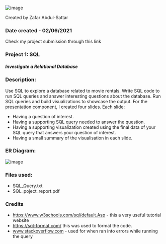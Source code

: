 ![image](https://user-images.githubusercontent.com/89453316/130817146-d243bb82-2b22-43d5-85b9-4efd8d556508.png)

Created by Zafar Abdul-Sattar

### Date created - 02/06/2021
Check my project submission through this link

### Project 1: SQL
##### Investigate a Relational Database

### Description:

Use SQL to explore a database related to movie rentals.  Write SQL code to run SQL queries and answer interesting questions about the database.  Run SQL queries and build visualizations to showcase the output.
For the presentation component, I created four slides. Each slide:

- Having a question of interest.
- Having a supporting SQL query needed to answer the question.
- Having a supporting visualization created using the final data of your SQL query that answers your question of interest.
- Having a small summary of the visualisation in each slide.

### ER Diagram:
![image](https://user-images.githubusercontent.com/89453316/130821109-ac309059-acae-4db6-b9bb-98f69a7ac214.png)

### Files used:
- SQL_Query.txt
- SQL_poject_report.pdf

### Credits
- https://www.w3schools.com/sql/default.Asp - this a very useful tutorial website
- https://sql-format.com/ this was used to format the code.
- www.stackoverflow.com - used for when ran into errors while running the query

